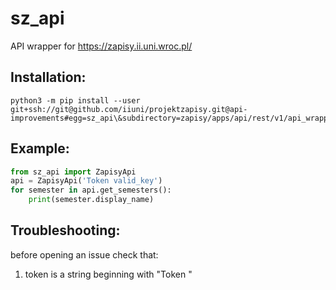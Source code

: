 # sz_api
API wrapper for https://zapisy.ii.uni.wroc.pl/

## Installation:
    python3 -m pip install --user git+ssh://git@github.com/iiuni/projektzapisy.git@api-improvements#egg=sz_api\&subdirectory=zapisy/apps/api/rest/v1/api_wrapper

## Example:
```python
from sz_api import ZapisyApi
api = ZapisyApi('Token valid_key')
for semester in api.get_semesters():
    print(semester.display_name)
```

## Troubleshooting:
before opening an issue check that:
1. token is a string beginning with "Token "